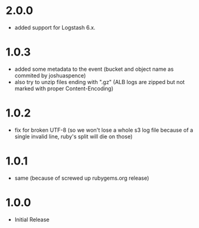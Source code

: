 # 2.0.0
 - added support for Logstash 6.x.

# 1.0.3
- added some metadata to the event (bucket and object name as commited by joshuaspence)
- also try to unzip files ending with ".gz" (ALB logs are zipped but not marked with proper Content-Encoding)

# 1.0.2
 - fix for broken UTF-8 (so we won't lose a whole s3 log file because of a single invalid line, ruby's split will die on those)

# 1.0.1
 - same (because of screwed up rubygems.org release)

# 1.0.0
 - Initial Release
